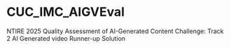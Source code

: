 # CUC_IMC_AIGVEval
NTIRE 2025 Quality Assessment of AI-Generated Content Challenge: Track 2 AI Generated video Runner-up Solution
